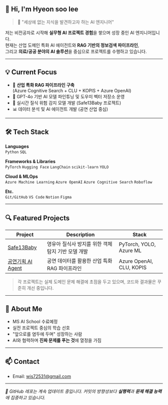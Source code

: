 ## 👋 Hi, I'm Hyeon soo lee 

> 🧭 "세상에 없는 지식을 발견하고자 하는 AI 엔지니어"

저는 비전공자로 시작해 **실무형 AI 프로젝트 경험**을 쌓으며 성장 중인 AI 엔지니어입니다.  
현재는 산업 도메인 특화 AI 에이전트와 **RAG 기반의 정보검색 파이프라인**,  
그리고 **의료/공공 분야의 AI 솔루션**을 중심으로 프로젝트를 수행하고 있습니다.

---

## 💡 Current Focus

- 🎯 **산업 특화 RAG 파이프라인 구축**  
  (Azure Cognitive Search + CLU + KOPIS + Azure OpenAI)
- 🧠 GPT-4o 기반 AI 모델 파인튜닝 및 도우미 벡터 저장소 운영
- 🧪 실시간 질식 위험 감지 모델 개발 (Safe13Baby 프로젝트)
- 📊 데이터 분석 및 AI 에이전트 개발 (공연 산업 중심)

---

## 🛠 Tech Stack

**Languages**  
`Python` `SQL`

**Frameworks & Libraries**  
`PyTorch` `Hugging Face` `LangChain` `scikit-learn` `YOLO`

**Cloud & MLOps**  
`Azure Machine Learning` `Azure OpenAI` `Azure Cognitive Search` `Roboflow`

**Etc.**  
`Git/GitHub` `VS Code` `Notion` `Figma`

---

## 🔍 Featured Projects

| Project | Description | Stack |
|--------|-------------|-------|
| [Safe13Baby](https://github.com/SafeBabyAI/MakeModel) | 영유아 질식사 방지를 위한 객체 탐지 기반 모델 개발 | PyTorch, YOLO, Azure ML |
| [공연기획 AI Agent](https://github.com/AIM-Artificial-Intelligence-Momentum/RAG) | 공연 데이터를 활용한 산업 특화 RAG 파이프라인 | Azure OpenAI, CLU, KOPIS |


> 각 프로젝트는 실제 도메인 문제 해결에 초점을 두고 있으며, 코드와 결과물은 꾸준히 개선 중입니다.

---

## 🌱 About Me

- MS AI School 수료예정
- 실전 프로젝트 중심의 학습 선호
- "앞으로를 염두에 두며" 성장하는 사람
- AI와 협력하며 **진짜 문제를 푸는 것**에 열정을 가짐

---

## 📫 Contact

- Email: wis72531@gmail.com 
<!-- - Blog: [블로그 주소] -->
<!-- - LinkedIn: [링크드인 주소] -->

---

_🚧 GitHub 레포는 계속 업데이트 중입니다. 커밋의 방향성보다 **실행력**과 **문제 해결 능력**에 집중하고 있습니다._

